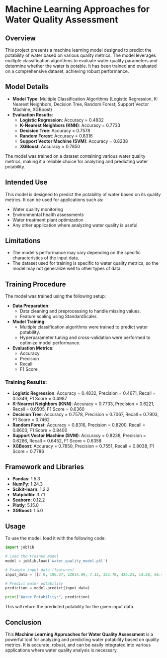 # Machine Learning Approaches for Water Quality Assessment

## Overview

This project presents a machine learning model designed to predict the potability of water based on various quality metrics. The model leverages multiple classification algorithms to evaluate water quality parameters and determine whether the water is potable. It has been trained and evaluated on a comprehensive dataset, achieving robust performance.

## Model Details

- **Model Type**: Multiple Classification Algorithms (Logistic Regression, K-Nearest Neighbors, Decision Tree, Random Forest, Support Vector Machine, XGBoost)
- **Evaluation Results**:
  - **Logistic Regression**: Accuracy = 0.4832
  - **K-Nearest Neighbors (KNN)**: Accuracy = 0.7733
  - **Decision Tree**: Accuracy = 0.7578
  - **Random Forest**: Accuracy = 0.8316
  - **Support Vector Machine (SVM)**: Accuracy = 0.8238
  - **XGBoost**: Accuracy = 0.7850

The model was trained on a dataset containing various water quality metrics, making it a reliable choice for analyzing and predicting water potability.

## Intended Use

This model is designed to predict the potability of water based on its quality metrics. It can be used for applications such as:
- Water quality monitoring
- Environmental health assessments
- Water treatment plant optimization
- Any other application where analyzing water quality is useful.

## Limitations

- The model's performance may vary depending on the specific characteristics of the input data.
- The dataset used for training is specific to water quality metrics, so the model may not generalize well to other types of data.

## Training Procedure

The model was trained using the following setup:

- **Data Preparation**:
  - Data cleaning and preprocessing to handle missing values.
  - Feature scaling using StandardScaler.
- **Model Training**:
  - Multiple classification algorithms were trained to predict water potability.
  - Hyperparameter tuning and cross-validation were performed to optimize model performance.
- **Evaluation Metrics**:
  - Accuracy
  - Precision
  - Recall
  - F1 Score

### Training Results:
- **Logistic Regression**: Accuracy = 0.4832, Precision = 0.4671, Recall = 0.5349, F1 Score = 0.4987
- **K-Nearest Neighbors (KNN)**: Accuracy = 0.7733, Precision = 0.6221, Recall = 0.6505, F1 Score = 0.6360
- **Decision Tree**: Accuracy = 0.7578, Precision = 0.7067, Recall = 0.7903, F1 Score = 0.7462
- **Random Forest**: Accuracy = 0.8316, Precision = 0.8200, Recall = 0.8600, F1 Score = 0.8400
- **Support Vector Machine (SVM)**: Accuracy = 0.8238, Precision = 0.6266, Recall = 0.6452, F1 Score = 0.6358
- **XGBoost**: Accuracy = 0.7850, Precision = 0.7551, Recall = 0.8038, F1 Score = 0.7786

## Framework and Libraries

- **Pandas**: 1.5.3
- **NumPy**: 1.24.3
- **Scikit-learn**: 1.2.2
- **Matplotlib**: 3.7.1
- **Seaborn**: 0.12.2
- **Plotly**: 5.15.0
- **XGBoost**: 1.5.0

## Usage

To use the model, load it with the following code:

```python
import joblib

# Load the trained model
model = joblib.load('water_quality_model.pkl')

# Example input data (features)
input_data = [[7.0, 196.37, 22014.09, 7.12, 333.78, 426.21, 14.28, 66.40, 3.97]]

# Predict water potability
prediction = model.predict(input_data)

print("Water Potability:", prediction)
```

This will return the predicted potability for the given input data.

## Conclusion

This **Machine Learning Approaches for Water Quality Assessment** is a powerful tool for analyzing and predicting water potability based on quality metrics. It is accurate, robust, and can be easily integrated into various applications where water quality analysis is necessary.
